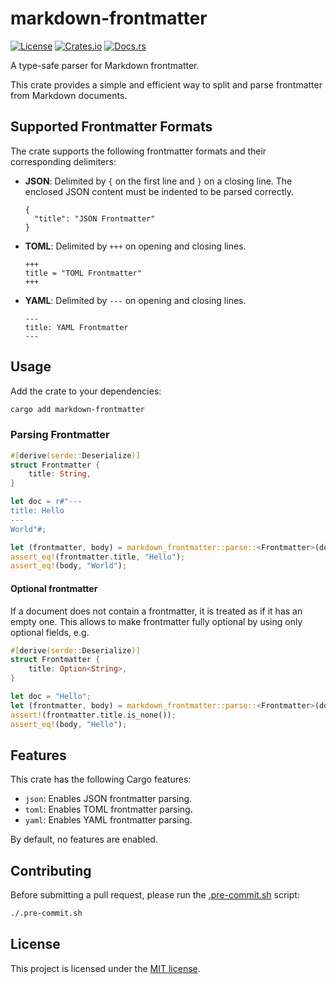 # markdown-frontmatter

[![License](https://img.shields.io/crates/l/markdown-frontmatter.svg)](https://choosealicense.com/licenses/mit/)
[![Crates.io](https://img.shields.io/crates/v/markdown-frontmatter.svg)](https://crates.io/crates/markdown-frontmatter)
[![Docs.rs](https://docs.rs/markdown-frontmatter/badge.svg)](https://docs.rs/markdown-frontmatter)

A type-safe parser for Markdown frontmatter.

This crate provides a simple and efficient way to split and parse frontmatter
from Markdown documents.

## Supported Frontmatter Formats

The crate supports the following frontmatter formats and their corresponding
delimiters:

- **JSON**: Delimited by `{` on the first line and `}` on a closing line. The
  enclosed JSON content must be indented to be parsed correctly.
  ```text
  {
    "title": "JSON Frontmatter"
  }
  ```
- **TOML**: Delimited by `+++` on opening and closing lines.
  ```text
  +++
  title = "TOML Frontmatter"
  +++
  ```
- **YAML**: Delimited by `---` on opening and closing lines.
  ```text
  ---
  title: YAML Frontmatter
  ---
  ```

## Usage

Add the crate to your dependencies:

```sh
cargo add markdown-frontmatter
```

### Parsing Frontmatter

```rust
#[derive(serde::Deserialize)]
struct Frontmatter {
    title: String,
}

let doc = r#"---
title: Hello
---
World"#;

let (frontmatter, body) = markdown_frontmatter::parse::<Frontmatter>(doc).unwrap();
assert_eq!(frontmatter.title, "Hello");
assert_eq!(body, "World");
```

#### Optional frontmatter

If a document does not contain a frontmatter, it is treated as if it has an
empty one. This allows to make frontmatter fully optional by using only optional
fields, e.g.

```rust
#[derive(serde::Deserialize)]
struct Frontmatter {
    title: Option<String>,
}

let doc = "Hello";
let (frontmatter, body) = markdown_frontmatter::parse::<Frontmatter>(doc).unwrap();
assert!(frontmatter.title.is_none());
assert_eq!(body, "Hello");
```

## Features

This crate has the following Cargo features:

- `json`: Enables JSON frontmatter parsing.
- `toml`: Enables TOML frontmatter parsing.
- `yaml`: Enables YAML frontmatter parsing.

By default, no features are enabled.

## Contributing

Before submitting a pull request, please run the [.pre-commit.sh] script:

```sh
./.pre-commit.sh
```

## License

This project is licensed under the [MIT license][license].

[.pre-commit.sh]:
  https://github.com/imbolc/markdown-frontmatter/blob/main/.pre-commit.sh
[license]: https://github.com/imbolc/markdown-frontmatter/blob/main/LICENSE

